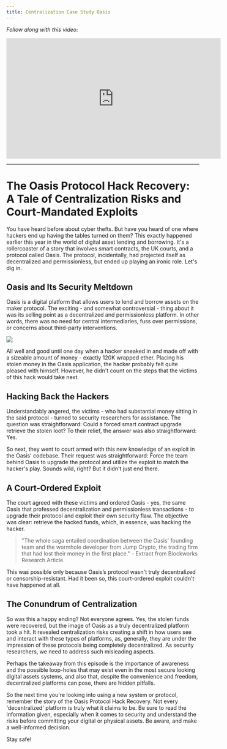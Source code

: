 ```yaml
---
title: Centralization Case Study Oasis
---
```


_Follow along with this video:_

<iframe width="560" height="315" src="https://www.youtube.com/embed/e-4YOy7sc6s?si=92fV8Xz5g5PANhN_" title="YouTube video player" frameborder="0" allow="accelerometer; autoplay; clipboard-write; encrypted-media; gyroscope; picture-in-picture; web-share" allowfullscreen></iframe>

---

# The Oasis Protocol Hack Recovery: A Tale of Centralization Risks and Court-Mandated Exploits

You have heard before about cyber thefts. But have you heard of one where hackers end up having the tables turned on them? This exactly happened earlier this year in the world of digital asset lending and borrowing. It's a rollercoaster of a story that involves smart contracts, the UK courts, and a protocol called Oasis. The protocol, incidentally, had projected itself as decentralized and permissionless, but ended up playing an ironic role. Let's dig in.

## Oasis and Its Security Meltdown

Oasis is a digital platform that allows users to lend and borrow assets on the maker protocol. The exciting - and somewhat controversial - thing about it was its selling point as a decentralized and permissionless platform. In other words, there was no need for central intermediaries, fuss over permissions, or concerns about third-party interventions.

![](https://cdn.videotap.com/TrlvVL07HW0fU9JmwRSw-26.17.png)

All well and good until one day when a hacker sneaked in and made off with a sizeable amount of money - exactly 120K wrapped ether. Placing his stolen money in the Oasis application, the hacker probably felt quite pleased with himself. However, he didn't count on the steps that the victims of this hack would take next.

## Hacking Back the Hackers

Understandably angered, the victims - who had substantial money sitting in the said protocol - turned to security researchers for assistance. The question was straightforward: Could a forced smart contract upgrade retrieve the stolen loot? To their relief, the answer was also straightforward: Yes.

So next, they went to court armed with this new knowledge of an exploit in the Oasis' codebase. Their request was straightforward: Force the team behind Oasis to upgrade the protocol and utilize the exploit to match the hacker's play. Sounds wild, right? But it didn't just end there.

## A Court-Ordered Exploit

The court agreed with these victims and ordered Oasis - yes, the same Oasis that professed decentralization and permissionless transactions - to upgrade their protocol and exploit their own security flaw. The objective was clear: retrieve the hacked funds, which, in essence, was hacking the hacker.

> "The whole saga entailed coordination between the Oasis' founding team and the wormhole developer from Jump Crypto, the trading firm that had lost their money in the first place." - Extract from Blockworks Research Article.

This was possible only because Oasis’s protocol wasn't truly decentralized or censorship-resistant. Had it been so, this court-ordered exploit couldn't have happened at all.

## The Conundrum of Centralization

So was this a happy ending? Not everyone agrees. Yes, the stolen funds were recovered, but the image of Oasis as a truly decentralized platform took a hit. It revealed centralization risks creating a shift in how users see and interact with these types of platforms, as, generally, they are under the impression of these protocols being completely decentralized. As security researchers, we need to address such misleading aspects.

Perhaps the takeaway from this episode is the importance of awareness and the possible loop-holes that may exist even in the most secure looking digital assets systems, and also that, despite the convenience and freedom, decentralized platforms can pose, there are hidden pitfalls.

So the next time you're looking into using a new system or protocol, remember the story of the Oasis Protocol Hack Recovery. Not every 'decentralized' platform is truly what it claims to be. Be sure to read the information given, especially when it comes to security and understand the risks before committing your digital or physical assets. Be aware, and make a well-informed decision.

Stay safe!
